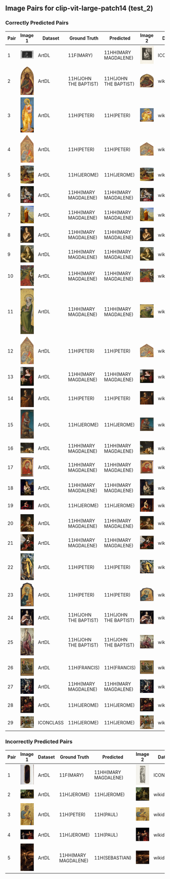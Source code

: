 ## Image Pairs for clip-vit-large-patch14 (test_2)

### Correctly Predicted Pairs

| Pair | Image 1 | Dataset | Ground Truth | Predicted | Image 2 | Dataset | Ground Truth | Predicted |
|------|---------|---------|--------------|-----------|---------|---------|--------------|-----------|
| 1 | ![Image 1](../../example/image_1_ICCD3163621_13815-H.jpg) | ArtDL | 11F(MARY) | 11HH(MARY MAGDALENE) | ![Image 2](../../example/image_2_IIHIM_RIJKS_1401436342.jpg) | ICONCLASS | 11HH(MARY MAGDALENE) | 11HH(MARY MAGDALENE) |
| 2 | ![Image 1](../../example/image_1_1939_1_291.jpg) | ArtDL | 11H(JOHN THE BAPTIST) | 11H(JOHN THE BAPTIST) | ![Image 2](../../example/image_2_Q20173065.jpg) | wikidata | 11H(JOHN THE BAPTIST) | 11H(JOHN THE BAPTIST) |
| 3 | ![Image 1](../../example/image_1_1939_1_80.jpg) | ArtDL | 11H(PETER) | 11H(PETER) | ![Image 2](../../example/image_2_Q20173671.jpg) | wikidata | 11H(PETER) | 11H(PETER) |
| 4 | ![Image 1](../../example/image_1_1950_11_1_a.jpg) | ArtDL | 11H(PETER) | 11H(PETER) | ![Image 2](../../example/image_2_Q20173413.jpg) | wikidata | 11H(PETER) | 11H(PETER) |
| 5 | ![Image 1](../../example/image_1_253141.jpg) | ArtDL | 11H(JEROME) | 11H(JEROME) | ![Image 2](../../example/image_2_Q3947314.jpg) | wikidata | 11H(JEROME) | 11H(JEROME) |
| 6 | ![Image 1](../../example/image_1_253669.jpg) | ArtDL | 11HH(MARY MAGDALENE) | 11HH(MARY MAGDALENE) | ![Image 2](../../example/image_2_Q20540321.jpg) | wikidata | 11HH(MARY MAGDALENE) | 11HH(MARY MAGDALENE) |
| 7 | ![Image 1](../../example/image_1_258398.jpg) | ArtDL | 11HH(MARY MAGDALENE) | 11HH(MARY MAGDALENE) | ![Image 2](../../example/image_2_Q19820268.jpg) | wikidata | 11HH(MARY MAGDALENE) | 11HH(MARY MAGDALENE) |
| 8 | ![Image 1](../../example/image_1_Q15974339.jpg) | ArtDL | 11HH(MARY MAGDALENE) | 11HH(MARY MAGDALENE) | ![Image 2](../../example/image_2_Q15974339.jpg) | wikidata | 11HH(MARY MAGDALENE) | 11HH(MARY MAGDALENE) |
| 9 | ![Image 1](../../example/image_1_Q18748614.jpg) | ArtDL | 11HH(MARY MAGDALENE) | 11HH(MARY MAGDALENE) | ![Image 2](../../example/image_2_Q18748614.jpg) | wikidata | 11HH(MARY MAGDALENE) | 11HH(MARY MAGDALENE) |
| 10 | ![Image 1](../../example/image_1_Q19925792.jpg) | ArtDL | 11HH(MARY MAGDALENE) | 11HH(MARY MAGDALENE) | ![Image 2](../../example/image_2_Q19925792.jpg) | wikidata | 11HH(MARY MAGDALENE) | 11HH(MARY MAGDALENE) |
| 11 | ![Image 1](../../example/image_1_Q19926040.jpg) | ArtDL | 11HH(MARY MAGDALENE) | 11HH(MARY MAGDALENE) | ![Image 2](../../example/image_2_Q19926040.jpg) | wikidata | 11HH(MARY MAGDALENE) | 11HH(MARY MAGDALENE) |
| 12 | ![Image 1](../../example/image_1_Q20173413.jpg) | ArtDL | 11H(PETER) | 11H(PETER) | ![Image 2](../../example/image_2_Q20173413.jpg) | wikidata | 11H(PETER) | 11H(PETER) |
| 13 | ![Image 1](../../example/image_1_Q20267955.jpg) | ArtDL | 11HH(MARY MAGDALENE) | 11HH(MARY MAGDALENE) | ![Image 2](../../example/image_2_Q20267955.jpg) | wikidata | 11HH(MARY MAGDALENE) | 11HH(MARY MAGDALENE) |
| 14 | ![Image 1](../../example/image_1_Q21283213.jpg) | ArtDL | 11H(PETER) | 11H(PETER) | ![Image 2](../../example/image_2_Q21283213.jpg) | wikidata | 11H(PETER) | 11H(PETER) |
| 15 | ![Image 1](../../example/image_1_Q27981491.jpg) | ArtDL | 11H(JEROME) | 11H(JEROME) | ![Image 2](../../example/image_2_Q27981491.jpg) | wikidata | 11H(JEROME) | 11H(JEROME) |
| 16 | ![Image 1](../../example/image_1_Q29024815.jpg) | ArtDL | 11HH(MARY MAGDALENE) | 11HH(MARY MAGDALENE) | ![Image 2](../../example/image_2_Q29024815.jpg) | wikidata | 11HH(MARY MAGDALENE) | 11HH(MARY MAGDALENE) |
| 17 | ![Image 1](../../example/image_1_Q29477236.jpg) | ArtDL | 11HH(MARY MAGDALENE) | 11HH(MARY MAGDALENE) | ![Image 2](../../example/image_2_Q29477236.jpg) | wikidata | 11HH(MARY MAGDALENE) | 11HH(MARY MAGDALENE) |
| 18 | ![Image 1](../../example/image_1_Q4448822.jpg) | ArtDL | 11HH(MARY MAGDALENE) | 11HH(MARY MAGDALENE) | ![Image 2](../../example/image_2_Q4448822.jpg) | wikidata | 11HH(MARY MAGDALENE) | 11HH(MARY MAGDALENE) |
| 19 | ![Image 1](../../example/image_1_Q510799.jpg) | ArtDL | 11H(JEROME) | 11H(JEROME) | ![Image 2](../../example/image_2_Q510799.jpg) | wikidata | 11H(JEROME) | 11H(JEROME) |
| 20 | ![Image 1](../../example/image_1_Q55102676.jpg) | ArtDL | 11HH(MARY MAGDALENE) | 11HH(MARY MAGDALENE) | ![Image 2](../../example/image_2_Q55102676.jpg) | wikidata | 11HH(MARY MAGDALENE) | 11HH(MARY MAGDALENE) |
| 21 | ![Image 1](../../example/image_1_Q6004260.jpg) | ArtDL | 11HH(MARY MAGDALENE) | 11HH(MARY MAGDALENE) | ![Image 2](../../example/image_2_Q6004260.jpg) | wikidata | 11HH(MARY MAGDALENE) | 11HH(MARY MAGDALENE) |
| 22 | ![Image 1](../../example/image_1_Q9073676.jpg) | ArtDL | 11H(PETER) | 11H(PETER) | ![Image 2](../../example/image_2_Q9073676.jpg) | wikidata | 11H(PETER) | 11H(PETER) |
| 23 | ![Image 1](../../example/image_1___EX_1000788252_18423.jpg) | ArtDL | 11H(PETER) | 11H(PETER) | ![Image 2](../../example/image_2_Q20172983.jpg) | wikidata | 11H(PETER) | 11H(PETER) |
| 24 | ![Image 1](../../example/image_1_clouet_jean_francbap.jpg) | ArtDL | 11H(JOHN THE BAPTIST) | 11H(JOHN THE BAPTIST) | ![Image 2](../../example/image_2_Q30096142.jpg) | wikidata | 11H(JOHN THE BAPTIST) | 11H(JOHN THE BAPTIST) |
| 25 | ![Image 1](../../example/image_1_en-SK-A-3382.jpg) | ArtDL | 11H(JOHN THE BAPTIST) | 11H(JOHN THE BAPTIST) | ![Image 2](../../example/image_2_Q17334273.jpg) | wikidata | 11H(JOHN THE BAPTIST) | 11H(JOHN THE BAPTIST) |
| 26 | ![Image 1](../../example/image_1_en-SK-A-4006.jpg) | ArtDL | 11H(FRANCIS) | 11H(FRANCIS) | ![Image 2](../../example/image_2_Q17335839.jpg) | wikidata | 11H(FRANCIS) | 11H(FRANCIS) |
| 27 | ![Image 1](../../example/image_1_greco_el_17_1703grec.jpg) | ArtDL | 11HH(MARY MAGDALENE) | 11HH(MARY MAGDALENE) | ![Image 2](../../example/image_2_Q16589363.jpg) | wikidata | 11HH(MARY MAGDALENE) | 11HH(MARY MAGDALENE) |
| 28 | ![Image 1](../../example/image_1_hemessen_jan_stjerom.jpg) | ArtDL | 11H(JEROME) | 11H(JEROME) | ![Image 2](../../example/image_2_Q114744953.jpg) | wikidata | 11H(JEROME) | 11H(JEROME) |
| 29 | ![Image 1](../../example/image_1_IIHIM_RIJKS_-649904531.jpg) | ICONCLASS | 11H(JEROME) | 11H(JEROME) | ![Image 2](../../example/image_2_Q17328232.jpg) | wikidata | 11H(JEROME) | 11H(JEROME) |

### Incorrectly Predicted Pairs

| Pair | Image 1 | Dataset | Ground Truth | Predicted | Image 2 | Dataset | Ground Truth | Predicted |
|------|---------|---------|--------------|-----------|---------|---------|--------------|-----------|
| 1 | ![Image 1](../../example/image_1_ICCD3710537_375754.jpg) | ArtDL | 11F(MARY) | 11HH(MARY MAGDALENE) | ![Image 2](../../example/image_2_IIHIM_RIJKS_1827277148.jpg) | ICONCLASS | 11HH(CATHERINE) | 11HH(CATHERINE) |
| 2 | ![Image 1](../../example/image_1_Q17335796.jpg) | ArtDL | 11H(JEROME) | 11H(JEROME) | ![Image 2](../../example/image_2_Q17335796.jpg) | wikidata | 11H(JEROME) | 11H(PAUL) |
| 3 | ![Image 1](../../example/image_1_Q20173883.jpg) | ArtDL | 11H(PETER) | 11H(PAUL) | ![Image 2](../../example/image_2_Q20173883.jpg) | wikidata | 11H(PETER) | 11H(JOHN) |
| 4 | ![Image 1](../../example/image_1_Q2715177.jpg) | ArtDL | 11H(JEROME) | 11H(PAUL) | ![Image 2](../../example/image_2_Q2715177.jpg) | wikidata | 11H(JEROME) | 11H(JOHN) |
| 5 | ![Image 1](../../example/image_1_tintoret_3b_3ground_5maryma.jpg) | ArtDL | 11HH(MARY MAGDALENE) | 11H(SEBASTIAN) | ![Image 2](../../example/image_2_Q11769022.jpg) | wikidata | 11HH(MARY MAGDALENE) | 11HH(MARY MAGDALENE) |
